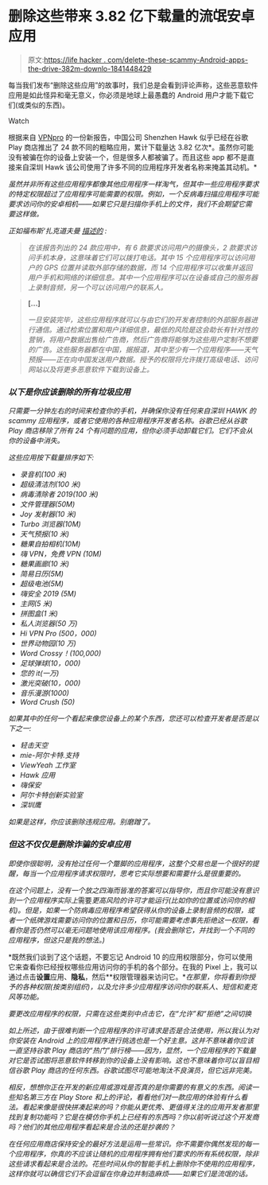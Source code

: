 # 删除这些带来 3.82 亿下载量的流氓安卓应用

> 原文:[https://life hacker . com/delete-these-scammy-Android-apps-the-drive-382m-downlo-1841448429](https://lifehacker.com/delete-these-scammy-android-apps-that-drove-382m-downlo-1841448429)

每当我们发布“删除这些应用”的故事时，我们总是会看到评论声称，这些恶意软件应用是如此怪异和毫无意义，你必须是地球上最愚蠢的 Android 用户才能下载它们(或类似的东西)。

Watch

根据来自 [VPNpro](https://vpnpro.com/blog/chinese-company-secretly-behind-popular-apps-seeking-dangerous-permissions/) 的一份新报告，中国公司 Shenzhen Hawk 似乎已经在谷歌 Play 商店推出了 24 款不同的粗略应用，累计下载量达 3.82 亿次*。虽然你可能没有被骗在你的设备上安装一个，但是很多人都被骗了。而且这些 app 都不是直接来自深圳 Hawk 该公司使用了许多不同的应用程序开发者名称来掩盖其动机。*

*虽然并非所有这些应用程序都像其他应用程序一样淘气，但其中一些应用程序要求的特定权限超过了应用程序可能需要的权限。例如，一个反病毒扫描应用程序可能要求访问你的安卓相机——如果它只是扫描你手机上的文件，我们不会期望它需要这样做。*

*正如福布斯‘扎克道夫曼 [描述的](https://www.forbes.com/sites/zakdoffman/2020/02/03/android-user-warning-here-are-24-dangerous-apps-with-a-dark-secretand-382-million-installs/#5d57d26174b7) :*

> *在该报告列出的 24 款应用中，有 6 款要求访问用户的摄像头，2 款要求访问手机本身，这意味着它们可以拨打电话。其中 15 个应用程序可以访问用户的 GPS 位置并读取外部存储的数据，而 14 个应用程序可以收集并返回用户手机和网络的详细信息。其中一个应用程序可以在设备或自己的服务器上录制音频，另一个可以访问用户的联系人。*

> **[...]**
> 
> *一旦安装完毕，这些应用程序就可以与由它们的开发者控制的外部服务器进行通信。通过检索位置和用户详细信息，最低的风险是这会助长有针对性的营销，将用户数据出售给广告商，然后广告商将能够为这些用户定制不想要的广告。这些服务器都在中国，据报道，其中至少有一个应用程序——天气预报——正在向中国发送用户数据。授予的权限将允许拨打高级电话、访问网站以及将更多恶意软件下载到设备上。*

### *以下是你应该删除的所有垃圾应用*

*只需要一分钟左右的时间来检查你的手机，并确保你没有任何来自深圳 HAWK 的 scammy 应用程序，或者它使用的各种应用程序开发者名称。谷歌已经从谷歌 Play 商店移除了所有 24 个有问题的应用，但你必须手动卸载它们。它们不会从你的设备中消失。*

*这些应用按下载量排序如下:*

*   *录音机(100 米)*
*   *超级清洁剂(100 米)*
*   *病毒清除者 2019(100 米)*
*   *文件管理器(50M)*
*   *Joy 发射器(10 米)*
*   *Turbo 浏览器(10M)*
*   *天气预报(10 米)*
*   *糖果自拍相机(10M)*
*   *嗨 VPN，免费 VPN (10M)*
*   *糖果画廊(10 米)*
*   *简易日历(5M)*
*   *超级电池(5M)*
*   *嗨安全 2019 (5M)*
*   *主网(5 米)*
*   *拼图盒(1 米)*
*   *私人浏览器(50 万)*
*   *Hi VPN Pro (500，000)*
*   *世界动物园(10 万)*
*   *Word Crossy！(100,000)*
*   *足球弹球(10，000)*
*   *您的 it(一万)*
*   *激光突破(10，000)*
*   *音乐漫游(1000)*
*   *Word Crush (50)*

*如果其中的任何一个看起来像您设备上的某个东西，您还可以检查开发者是否是以下之一:*

*   *轻击天空*
*   *mie-阿尔卡特.支持*
*   *ViewYeah 工作室*
*   *Hawk 应用*
*   *嗨保安*
*   *阿尔卡特创新实验室*
*   *深圳鹰*

*如果是这样，你应该删除违规应用。别磨蹭了。*

### *但这不仅仅是删除诈骗的安卓应用*

*即使你很聪明，没有抢过任何一个蹩脚的应用程序，这整个交易也是一个很好的提醒，每当一个应用程序请求权限时，思考它实际想要和需要什么是很重要的。*

*在这个问题上，没有一个放之四海而皆准的答案可以指导你，而且你可能没有意识到一个应用程序实际上*需要*更高风险的许可才能运行(比如你的位置或访问你的相机)。但是，如果一个防病毒应用程序希望获得从你的设备上录制音频的权限，或者一个纸牌游戏需要访问你的位置和日历，你可能需要考虑事先拒绝这一权限，看看你是否仍然可以毫无问题地使用该应用程序。(我会删除它，并找到一个不同的应用程序，但这只是我的想法。)*

*既然我们谈到了这个话题，不要忘记 Android 10 的应用权限部分，你可以使用它来查看你已经授权哪些应用访问你的手机的各个部分。在我的 Pixel 上，我可以通过点击**设置**应用、**隐私**，然后**权限管理器来访问它。**在那里，你将看到你授予的各种权限(按类别组织)，以及允许多少应用程序访问你的联系人、短信和麦克风等功能。*

*要更改应用程序的权限，只需在这些类别中点击它，在“允许”和“拒绝”之间切换*

*如上所述，由于很难判断一个应用程序的许可请求是否是合法使用，所以我认为对你安装在 Android 上的应用程序进行挑选也是一个好主意。这并不意味着你应该一直坚持谷歌 Play 商店的“热门”排行榜——因为，显然，一个应用程序的下载量对它是否试图将恶意软件转移到你的设备上没有影响。这也不意味着你可以盲目相信谷歌 Play 商店的任何东西。谷歌试图尽可能地淘汰不良演员，但它远非完美。*

*相反，想想你正在开发的新应用或游戏是否真的是你需要的有意义的东西。阅读一些知名第三方在 Play Store *和*上的评论，看看他们对一款应用的体验有什么看法。看起来像是很快拼凑起来的吗？你能从更优秀、更值得关注的应用开发者那里找到复制功能吗？它是在模仿你手机上已经有的东西吗？你以前听说过这个开发商吗？他们的其他应用程序看起来是合法的还是抄袭的？*

*在任何应用商店保持安全的最好方法是运用一些常识。你不需要你偶然发现的每一个应用程序，你真的不应该让随机的应用程序拥有他们要求的所有系统权限，除非这些请求看起来是合法的。花些时间从你的智能手机上删除你不使用的应用程序，这样你就可以确信它们不会逗留在你身边并制造麻烦——如果它们是流氓的话。*